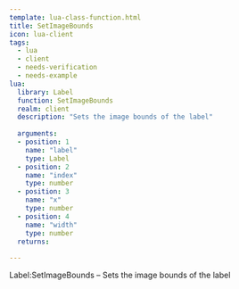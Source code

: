 ```yaml
---
template: lua-class-function.html
title: SetImageBounds
icon: lua-client
tags:
  - lua
  - client
  - needs-verification
  - needs-example
lua:
  library: Label
  function: SetImageBounds
  realm: client
  description: "Sets the image bounds of the label"
  
  arguments:
  - position: 1
    name: "label"
    type: Label
  - position: 2
    name: "index"
    type: number
  - position: 3
    name: "x"
    type: number
  - position: 4
    name: "width"
    type: number
  returns:
    
---
```


<div class="lua__search__keywords">
Label:SetImageBounds &#x2013; Sets the image bounds of the label
</div>
